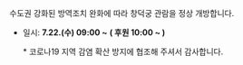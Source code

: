수도권 강화된 방역조치 완화에 따라 창덕궁 관람을 정상 개방합니다.
- 일시: **7.22.(수) 09:00 ~**
  **( 후원 10:00 ~ )**
  
  \* 코로나19 지역 감염 확산 방지에 협조해 주셔서 감사합니다.